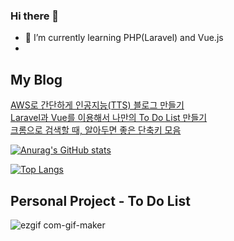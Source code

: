 ### Hi there 👋

- 🌱 I’m currently learning PHP(Laravel) and Vue.js
-

## My Blog

<a href="https://bill1224.tistory.com/296">AWS로 간단하게 인공지능(TTS) 블로그 만들기</a></br>
<a href="https://bill1224.tistory.com/312">Laravel과 Vue를 이용해서 나만의 To Do List 만들기</a></br>
<a href="https://bill1224.tistory.com/267">크롬으로 검색할 때, 알아두면 좋은 단축키 모음</a></br>
  
  
<!-- ## Skills and Experience
<img src="https://github.com/jongin1004/jongin1004/blob/main/media/Vue.png" width="32" />
<img src="https://github.com/jongin1004/jongin1004/blob/main/media/PHP.png" width="32" />
<img src="https://github.com/jongin1004/jongin1004/blob/main/media/Laravel.png" width="32" />
<img src="https://github.com/jongin1004/jongin1004/blob/main/media/AWS.png" width="32" />
<img src="https://github.com/jongin1004/jongin1004/blob/main/media/Python.png" width="32" /> -->

[![Anurag's GitHub stats](https://github-readme-stats.vercel.app/api?username=jongin1004&show_icons=true&theme=tokyonight&include_all_commits=true&count_private=true)](https://github.com/anuraghazra/github-readme-stats)

[![Top Langs](https://github-readme-stats.vercel.app/api/top-langs/?username=jongin1004&layout=compact&theme=tokyonight)](https://github.com/anuraghazra/github-readme-stats)



## Personal Project - To Do List 
![ezgif com-gif-maker](https://user-images.githubusercontent.com/65009016/131626790-f08ab2c7-1124-471e-8f73-555417896646.gif)


